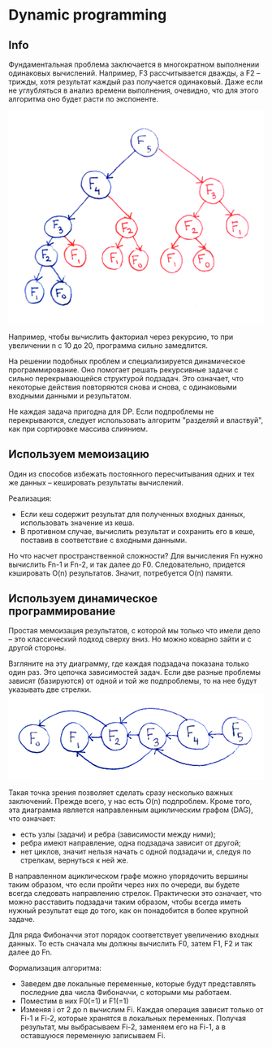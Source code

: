 # Dynamic programming


## Info
Фундаментальная проблема заключается в многократном выполнении одинаковых вычислений. 
Например, F3 рассчитывается дважды, а F2 – трижды, хотя результат каждый раз получается одинаковый. 
Даже если не углубляться в анализ времени выполнения, очевидно, что для этого алгоритма оно будет расти по экспоненте.

![img.png](img.png)

Например, чтобы вычислить факториал через рекурсию, то при увеличении n с 10 до 20, программа сильно
замедлится. 

На решении подобных проблем и специализируется динамическое программирование. 
Оно помогает решать рекурсивные задачи с сильно перекрывающейся структурой подзадач. 
Это означает, что некоторые действия повторяются снова и снова, с одинаковыми входными данными и результатом.

Не каждая задача пригодна для DP. Если подпроблемы не перекрываются, следует использовать алгоритм "разделяй и властвуй", 
как при сортировке массива слиянием.


## Используем мемоизацию
Один из способов избежать постоянного пересчитывания одних и тех же данных – кешировать результаты вычислений.

Реализация:
- Если кеш содержит результат для полученных входных данных, использовать значение из кеша.
- В противном случае, вычислить результат и сохранить его в кеше, поставив в соответствие с входными данными.

Но что насчет пространственной сложности? Для вычисления Fn нужно вычислить Fn-1 и Fn-2, и так далее до F0. 
Следовательно, придется кэшировать O(n) результатов. Значит, потребуется O(n) памяти.


## Используем динамическое программирование
Простая мемоизация результатов, с которой мы только что имели дело – это классический подход сверху вниз. 
Но можно коварно зайти и с другой стороны.

Взгляните на эту диаграмму, где каждая подзадача показана только один раз. Это цепочка зависимостей задач. 
Если две разные проблемы зависят (базируются) от одной и той же подпроблемы, то на нее будут указывать две стрелки.
![img_1.png](img_1.png)

Такая точка зрения позволяет сделать сразу несколько важных заключений. Прежде всего, у нас есть O(n) подпроблем. 
Кроме того, эта диаграмма является направленным ациклическим графом (DAG), что означает:
- есть узлы (задачи) и ребра (зависимости между ними);
- ребра имеют направление, одна подзадача зависит от другой;
- нет циклов, значит нельзя начать с одной подзадачи и, следуя по стрелкам, вернуться к ней же.

В направленном ациклическом графе можно упорядочить вершины таким образом, что если пройти через них по очереди, 
вы будете всегда следовать направлению стрелок. Практически это означает, что можно расставить подзадачи таким образом, 
чтобы всегда иметь нужный результат еще до того, как он понадобится в более крупной задаче.

Для ряда Фибоначчи этот порядок соответствует увеличению входных данных. 
То есть сначала мы должны вычислить F0, затем F1, F2 и так далее до Fn.

Формализация алгоритма:
- Заведем две локальные переменные, которые будут представлять последние два числа Фибоначчи, с которыми мы работаем.
- Поместим в них F0(=1) и F1(=1)
- Изменяя i от 2 до n вычислим Fi. Каждая операция зависит только от Fi-1 и Fi-2, которые хранятся в локальных переменных. 
Получая результат, мы выбрасываем Fi-2, заменяем его на Fi-1, а в оставшуюся переменную записываем Fi.



